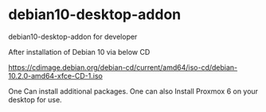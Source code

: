 # debian10-desktop-addon
debian10-desktop-addon for developer

After installation of Debian 10 via below CD

https://cdimage.debian.org/debian-cd/current/amd64/iso-cd/debian-10.2.0-amd64-xfce-CD-1.iso

One Can install additional packages.
One can also Install Proxmox 6 on your desktop for use.
